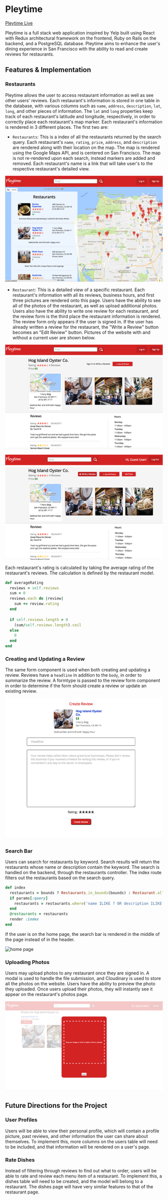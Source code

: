 # Pleytime

[Pleytime Live][heroku]

[heroku]: https://pleytime.herokuapp.com/

Pleytime is a full stack web application inspired by Yelp built using React with Redux architectural framework on the frontend, Ruby on Rails on the backend, and a PostgreSQL database. Pleytime aims to enhance the user's dining experience in San Francisco with the ability to read and create reviews for restaurants.


## Features & Implementation

### Restaurants

Pleytime allows the user to access restaurant information as well as see other users' reviews.  Each restaurant's information is stored in one table in the database, with various columns such as `name`, `address`, `description`, `lat`, `long`, and other pieces of information.  The `lat` and `long`  properties keep track of each restaurant's latitude and longitude, respectively, in order to correctly place each restaurant's map marker. Each restaurant's information is rendered in 3 different places.  The first two are:

* `Restaurants`: This is a index of all the restaurants returned by the search query.  Each restaurant's `name`, `rating`, `price`, `address`, and `description` are rendered along with their location on the map. The map is rendered using the Google Maps API, and is centered on San Francisco. The map is not re-rendered upon each search, instead markers are added and removed. Each restaurant's name is a link that will take user's to the respective restaurant's detailed view.

![index page](readMe_photos/index-page.png)

* `Restaurant`: This is a detailed view of a specific restaurant.  Each restaurant's information with all its reviews, business hours, and first three pictures are rendered onto this page.  Users have the ability to see all of the photos of the restaurant, as well as upload additional photos. Users also have the ability to write one review for each restaurant, and the review form is the third place the restaurant information is rendered. The review form only appears if the user is signed in. If the user has already written a review for the restaurant, the "Write a Review" button becomes an "Edit Review" button. Pictures of the website with and without a current user are shown below.

![detail page](readMe_photos/detail-page.png)


![detail signedin page](readMe_photos/detail-signedin-page.png)

Each restaurant's rating is calculated by taking the average rating of the restaurant's reviews.  The calculation is defined by the restaurant model.

```ruby
def averageRating
  reviews = self.reviews
  sum = 0
  reviews.each do |review|
    sum += review.rating
  end

  if self.reviews.length > 0
    (sum/self.reviews.length).ceil
  else
    0
  end
end
```

### Creating and Updating a Review

The same form component is used when both creating and updating a review.  Reviews have a `headline` in addition to the `body`, in order to summarize the review. A formtype is passed to the review form component in order to determine if the form should create a review or update an existing review.  

![review form page](readMe_photos/review-form-page.png)

### Search Bar

Users can search for restaurants by keyword.  Search results will return the restaurants whose name or description contain the keyword.  The search is handled on the backend, through the restaurants controller. The index route filters out the restaurants based on the search query.

```ruby
def index
  restaurants = bounds ? Restaurants.in_bounds(bounds) : Restaurant.all
  if params[:query]
    restaurants = restaurants.where('name ILIKE ? OR description ILIKE ?', "%#{params[:query]}%", "%#{params[:query]}%")
  end
  @restaurants = restaurants
  render :index
end
```

If the user is on the home page, the search bar is rendered in the middle of the page instead of in the header.

![home page](readMe_photos/home-page.png)

### Uploading Photos

Users may upload photos to any restaurant once they are signed in.  A modal is used to handle the file submission, and Cloudinary is used to store all the photos on the website. Users have the ability to preview the photo they uploaded. Once users upload their photos, they will instantly see it appear on the restaurant's photos page.

![upload page](readMe_photos/upload.png)

## Future Directions for the Project

### User Profiles

Users will be able to view their personal profile, which will contain a profile picture, past reviews, and other information the user can share about themselves. To implement this, more columns on the users table will need to be included, and that information will be rendered on a user's page.

### Rate Dishes

Instead of filtering through reviews to find out what to order, users will be able to rate and review each menu item of a restaurant. To implement this, a dishes table will need to be created, and the model will belong to a restaurant.  The dishes page will have very similar features to that of the restaurant page.
